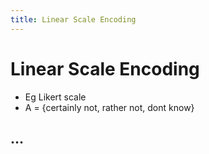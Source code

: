 ```yaml
---
title: Linear Scale Encoding
---
```


# Linear Scale Encoding
- Eg Likert scale
- A = {certainly not, rather not, dont know}

## …

































































































